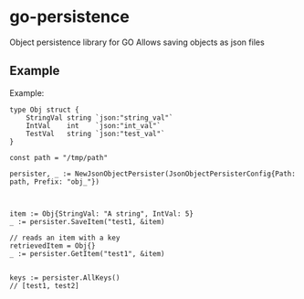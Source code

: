 # go-persistence

Object persistence library for GO
Allows saving objects as json files

## Example

Example:

```
type Obj struct {
	StringVal string `json:"string_val"`
	IntVal    int    `json:"int_val"`
	TestVal   string `json:"test_val"`
}

const path = "/tmp/path"

persister, _ := NewJsonObjectPersister(JsonObjectPersisterConfig{Path: path, Prefix: "obj_"})



item := Obj{StringVal: "A string", IntVal: 5}
_ := persister.SaveItem("test1, &item)

// reads an item with a key
retrievedItem = Obj{}
_ := persister.GetItem("test1", &item)


keys := persister.AllKeys()
// [test1, test2]
```